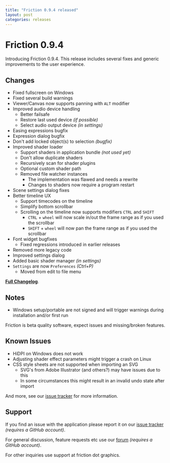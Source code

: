 ```yaml
---
title: "Friction 0.9.4 released"
layout: post
categories: releases
---
```


# Friction 0.9.4

Introducing Friction 0.9.4. This release includes several fixes and generic improvements to the user experience.

## Changes

* Fixed fullscreen on Windows
* Fixed several build warnings
* Viewer/Canvas now supports panning with `ALT` modifier
* Improved audio device handling
  * Better failsafe
  * Restore last used device *(if possible)*
  * Select audio output device *(in settings)*
* Easing expressions bugfix
* Expression dialog bugfix
* Don't add locked object(s) to selection *(bugfix)*
* Improved shader loader
  * Support shaders in application bundle *(not used yet)*
  * Don't allow duplicate shaders
  * Recursively scan for shader plugins
  * Optional custom shader path
  * Removed file watcher instances
    * The implementation was flawed and needs a rewrite
    * Changes to shaders now require a program restart
* Scene settings dialog fixes
* Better timeline UX
  * Support timecodes on the timeline
  * Simplify bottom scrollbar
  * Scrolling on the timeline now supports modifiers `CTRL` and `SHIFT`
    * `CTRL` + `wheel` will now scale in/out the frame range as if you used the scrollbar
    * `SHIFT` + `wheel` will now pan the frame range as if you used the scrollbar
* Font widget bugfixes
  * Fixed regressions introduced in earlier releases
* Removed more legacy code
* Improved settings dialog
* Added basic shader manager *(in settings)*
* `Settings` are now `Preferences` *(Ctrl+P)*
  * Moved from edit to file menu

[**Full Changelog**](https://github.com/friction2d/friction/compare/v0.9.3...v0.9.4).

## Notes

* Windows setup/portable are not signed and will trigger warnings during installation and/or first run

Friction is beta quality software, expect issues and missing/broken features.

## Known Issues

* HiDPI on Windows does not work
* Adjusting shader effect parameters might trigger a crash on Linux
* CSS style sheets are not supported when importing an SVG
  * SVG's from Adobe Illustrator (and others?) may have issues due to this
  * In some circumstances this might result in an invalid undo state after import

And more, see our [issue tracker](https://github.com/friction2d/friction/issues) for more information.

## Support

If you find an issue with the application please report it on our [issue tracker](https://github.com/friction2d/friction/issues) *(requires a GitHub account)*.

For general discussion, feature requests etc use our [forum](https://github.com/orgs/friction2d/discussions) *(requires a GitHub account)*.

For other inquiries use support at friction dot graphics.
